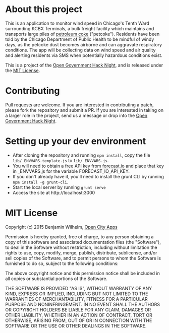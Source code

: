# About this project

This is an application to monitor wind speed in Chicago's Tenth Ward surrounding KCBX Terminals, a bulk freight facility which maintains and transports large piles of [petroleum coke](http://en.wikipedia.org/wiki/Petroleum_coke) ("petcoke"). Residents have been told by the Chicago Department of Public Health to be mindful of windy days, as the petcoke dust becomes airborne and can aggravate respiratory conditions. The app will be collecting data on wind speed and air quality and alerting residents via SMS when potentially hazardous conditions exist.

This is a project of the [Open Government Hack Night](opengovhacknight.org), and is released under the [MIT License](http://opensource.org/licenses/MIT).

# Contributing

Pull requests are welcome. If you are interested in contributing a patch, please fork the repository and submit a PR. If you are interested in taking on a larger role in the project, send us a message or drop into the [Open Government Hack Night](opengovhacknight.org).

# Setting up your dev environment

* After cloning the repository and running `npm install`, copy the file `lib/_ENVVARS.template.js` to `lib/_ENVVARS.js`.
* You will need to obtain a free API key from [forecast.io](https://developer.forecast.io/register) and place that key in _ENVVARS.js for the variable FORECAST_IO_API_KEY.
* If you don't already have it, you'll need to install the grunt CLI by running `npm install -g grunt-cli`.
* Start the local server by running `grunt serve`
* Access the site at http://localhost:3000

# MIT License

Copyright (c) 2015 Benjamin Wilhelm, [Open City Apps](http://opencityapps.org/)

Permission is hereby granted, free of charge, to any person obtaining a copy of this software and associated documentation files (the "Software"), to deal in the Software without restriction, including without limitation the rights to use, copy, modify, merge, publish, distribute, sublicense, and/or sell copies of the Software, and to permit persons to whom the Software is furnished to do so, subject to the following conditions:

The above copyright notice and this permission notice shall be included in all copies or substantial portions of the Software.

THE SOFTWARE IS PROVIDED "AS IS", WITHOUT WARRANTY OF ANY KIND, EXPRESS OR IMPLIED, INCLUDING BUT NOT LIMITED TO THE WARRANTIES OF MERCHANTABILITY, FITNESS FOR A PARTICULAR PURPOSE AND NONINFRINGEMENT. IN NO EVENT SHALL THE AUTHORS OR COPYRIGHT HOLDERS BE LIABLE FOR ANY CLAIM, DAMAGES OR OTHER LIABILITY, WHETHER IN AN ACTION OF CONTRACT, TORT OR OTHERWISE, ARISING FROM, OUT OF OR IN CONNECTION WITH THE SOFTWARE OR THE USE OR OTHER DEALINGS IN THE SOFTWARE.
